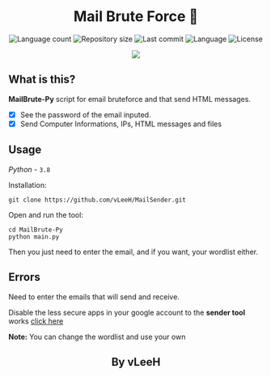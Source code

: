 <h1 align="center">Mail Brute Force 📧</h1>

<p align="center">
   <img alt="Language count" src="https://img.shields.io/github/languages/count/vleeh/MailBrute-Py">

   <img alt="Repository size" src="https://img.shields.io/github/repo-size/vleeh/MailBrute-Py">

   <img alt="Last commit" src="https://img.shields.io/github/last-commit/vleeh/MailBrute-Py">

   <img alt="Language" src="https://img.shields.io/badge/Python-3.7%20%7C%203.8-blue.svg"> 
    
   <img alt="License" src="https://img.shields.io/github/license/vLeeH/Mail-Bruteforce.svg">
</p>

<p align="center">
    <img src="https://github.com/vLeeH/MailBrute-Py/blob/main/.thumb/example.png">
</p>

## What is this? 
<strong>MailBrute-Py</strong> script for email bruteforce and that send HTML messages.

- [x] See the password of the email inputed.
- [x] Send Computer Informations, IPs, HTML messages and files

## Usage
_Python_ - `3.8`

Installation:
```
git clone https://github.com/vLeeH/MailSender.git
```
Open and run the tool:
```
cd MailBrute-Py
python main.py
```
Then you just need to enter the email, and if you want, your wordlist either.


## Errors
Need to enter the emails that will send and receive.

Disable the less secure apps in your google account to the **sender tool** works <a href="https://myaccount.google.com/lesssecureapps">click here</a>

**Note:** You can change the wordlist and use your own

<h2 align="center">By vLeeH</h2>
